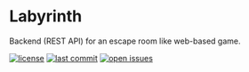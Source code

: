 # Labyrinth

Backend (REST API) for an escape room like web-based game.

[![license](https://img.shields.io/github/license/ola-ct/Labyrinth)](./LICENSE)
[![last commit](https://img.shields.io/github/last-commit/ola-ct/Labyrinth)](https://github.com/ola-ct/OneRM/commits/)
[![open issues](https://img.shields.io/github/issues/ola-ct/Labyrinth)](https://github.com/ola-ct/Labyrinth/issues/)
